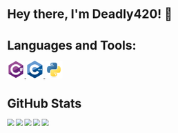 # Hey there, I'm Deadly420! 👋

# Languages and Tools:
<p>
  <a href="https://dotnet.microsoft.com/en-us/languages/csharp">
    <img src="https://raw.githubusercontent.com/devicons/devicon/master/icons/csharp/csharp-original.svg" alt="C#" width="40" height="40" />
  </a>
  <a href="https://www.w3schools.com/cpp/">
    <img src="https://raw.githubusercontent.com/devicons/devicon/master/icons/cplusplus/cplusplus-original.svg" alt="C++" width="40" height="40" />
  </a>
  <a href="https://www.python.org/">
    <img src="https://raw.githubusercontent.com/devicons/devicon/master/icons/python/python-original.svg" alt="Python" width="40" height="40" />
  </a>
</p>

# GitHub Stats
![](https://github-profile-summary-cards.vercel.app/api/cards/profile-details?username=Deadly420&theme=dark)
![](https://github-profile-summary-cards.vercel.app/api/cards/repos-per-language?username=Deadly420&theme=dark)
![](https://github-profile-summary-cards.vercel.app/api/cards/most-commit-language?username=Deadly420&theme=dark)
![](https://github-profile-summary-cards.vercel.app/api/cards/stats?username=Deadly420&theme=dark)
![](https://github-profile-summary-cards.vercel.app/api/cards/productive-time?username=Deadly420&theme=dark)
